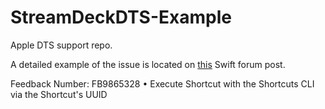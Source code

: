 # StreamDeckDTS-Example
Apple DTS support repo.

A detailed example of the issue is located on [this](https://forums.swift.org/t/process-run-fails-to-actually-execute-until-parent-process-terminates/54627) Swift forum post.

Feedback Number: FB9865328 • Execute Shortcut with the Shortcuts CLI via the Shortcut's UUID
